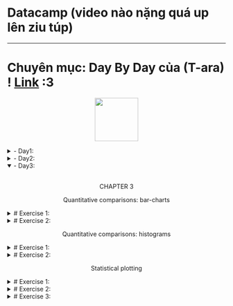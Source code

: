 # Datacamp (video nào nặng quá up lên ziu túp)
---
# Chuyên mục: Day By Day của (T-ara) ! [Link](https://youtu.be/-4MlN-imvck?si=fOEZqhy8dE_b1InV) :3
 <p align="center"><img src="https://github.com/user-attachments/assets/b02cb997-a99c-439f-bd95-6eead1b92bed" width="100"/></p>
<details lose="" align="left">
  <summary>  
  - Day1:
  </summary>
  <p align="center"> CHAPTER 1 </p> 
 <br>
1. biểu đồ ko có data: -⁠ ฅ^•ﻌ•^ฅ
<p align="center">
  <img src="https://github.com/user-attachments/assets/78741f2f-4cc3-47c1-b816-a63e964de7c2" width="600"/>
</p>

2. biểu đồ có data: -⁠ ＜(´⌯  ̫⌯`)＞ฅ

<p align="center">
  <img src="https://github.com/user-attachments/assets/d6803777-9c01-41f9-98f8-cba1857fa1be" width="600"/>
</p>
thành wả -⁠ ＜(´⌯  ̫⌯`)＞:
<p align="center">
  <img src="https://github.com/user-attachments/assets/c70e5abf-da77-4189-88c1-15f73a83bea7" width="600"/>
</p>
3. làm màu đủ thứ !  (-⁠﹏⁠-)
<p align="center">
  <img src="https://github.com/user-attachments/assets/097a0094-6294-4b4c-9eeb-bb72cc16a30c" width="600"/>
</p>
</details>

<details lose="" align="left">
  <summary>  
  - Day2:
  </summary>
  <br>
<p align="center"> CHAPTER 2 </p>
<p align="center"> Plotting time-series data </p>
<details lose="" align="left">
  <summary>  
   # Exercise 1:
  </summary>
<h1> Read data with a time index </h1>  
pandas DataFrame objects can have an index denoting time, this recognized by Matplotlib for axis labeling.

This exercise involves reading data `from climate_change.csv`, containing CO2 levels and temperatures recorded on the 6th of each month from 1958 to 2016, using pandas' `read_csv` function. The `parse_dates` and `index_col` arguments help set a `DateTimeIndex`.

Don't forget to check out the [Matplotlib](https://res.cloudinary.com/dyd911kmh/image/upload/v1676360378/Marketing/Blog/Matplotlib_Cheat_Sheet.pdf) Cheat Sheet for a quick overview of essential concepts and methods.
<h1> Instructions </h1> 

Import the pandas library as `pd` .

. Read in the data from a CSV file called `'climate_change.csv'` using `pd.read_csv`.

. Use the `parse_dates` key-word argument to parse the `"date"` column as dates.

. Use the `index_col` key-word argument to set the `"date"` column as the index.

code:
```python
# Import pandas as pd
import pandas as pd

# Read the data from file using read_csv
climate_change = pd.read_csv('climate_change.csv', parse_dates=["date"], index_col="date")
```
</details>

<details lose="" align="left">
  <summary>  
   # Exercise 2:
  </summary>
<h1> Plot time-series data </h1>  
  
To plot time-series data, we use the `Axes` object `plot` command. The first argument to this method are the values for the x-axis and the second argument are the values for the y-axis.

This exercise provides data stored in a DataFrame called `climate_change`. This variable has a time-index with the dates of measurements and two data columns: `"co2"` and `"relative_temp"`.

In this case, the index of the DataFrame would be used as the x-axis values and we will plot the values stored in the `"relative_temp"` column as the y-axis values. We will also properly label the x-axis and y-axis.
<h1> Instructions </h1> 

Import the pandas library as `pd` .
  
  . Add the data from `climate_change` to the plot: use the DataFrame `index` for the x value and the `"relative_temp"` column for the y values.
  
  . Set the x-axis label to `'Time'`.
  
  . Set the y-axis label to `'Relative temperature (Celsius)'`.
  
  . Show the figure.
code:
```python
import matplotlib.pyplot as plt
fig, ax = plt.subplots()

# Add the time-series for "relative_temp" to the plot
ax.plot(climate_change.index, climate_change['relative_temp'])

# Set the x-axis label
ax.set_xlabel('Time')

# Set the y-axis label
ax.set_ylabel('Relative temperature (Celsius)')

# Show the figure
plt.show()
```
Output:
<p align="center">
  <img src="https://github.com/user-attachments/assets/10ec765e-3616-4848-b833-8f5728f3b218" width="600"/>
</p>

</details>

<details lose="" align="left">
  <summary>  
   # Exercise 3:
  </summary>
<h1> Using a time index to zoom in </h1>  
  
When a time-series is represented with a time index, we can use this index for the x-axis when plotting. We can also select a range of dates to zoom in on a particular period within the time-series using pandas' indexing facilities. In this exercise, you will select a portion of a time-series dataset and you will plot that period.

The data to use is stored in a DataFrame called `climate_change`, which has a time-index with dates of measurements and two data columns: `"co2"` and `"relative_temp"`.
<h1> Instructions </h1> 

Import the pandas library as `pd` .
  
. Use `plt.subplots` to create a Figure with one Axes called `fig` and `ax`, respectively.

. Create a variable called `seventies` that includes all the data between `"1970-01-01"` and `"1979-12-31"`.

. Add the data from `seventies` to the plot: use the DataFrame `index` for the x value and the `"co2"` column for the y values.

code:
```python
import matplotlib.pyplot as plt

# Use plt.subplots to create fig and ax
fig, ax = plt.subplots()

# Create variable seventies with data from "1970-01-01" to "1979-12-31"
seventies = climate_change["1970-01-01":"1979-12-31"]

# Add the time-series for "co2" data from seventies to the plot
ax.plot(seventies.index, seventies["co2"])

# Show the figure
plt.show()
```
Output:
<p align="center">
  <img src="https://github.com/user-attachments/assets/0f72fbdd-855e-4d86-a6dc-ae1032b97590" width="600"/>
</p>

</details>


<p align="center"> Plotting time-series with different variables </p>


<details lose="" align="left">
  <summary>  
   # Exercise 1:
  </summary>
 
<h1> Plotting two variables </h1>  
 
If you want to plot two time-series variables that were recorded at the same times, you can add both of them to the same subplot.

If the variables have very different scales, you'll want to make sure that you plot them in different twin Axes objects. These objects can share one axis (for example, the time, or x-axis) while not sharing the other (the y-axis).

To create a twin Axes object that shares the x-axis, we use the twinx method.

In this exercise, you'll have access to a DataFrame that has the climate_change data loaded into it. This DataFrame was loaded with the "date" column set as a DateTimeIndex, and it has a column called "co2" with carbon dioxide measurements and a column called "relative_temp" with temperature measurements.

<h1> Instructions </h1> 

. Use plt.subplots to create a Figure and Axes objects called fig and ax, respectively.

. Plot the carbon dioxide variable in blue using the Axes plot method.

. Use the Axes twinx method to create a twin Axes that shares the x-axis.

. Plot the relative temperature variable in red on the twin Axes using its plot method.
code:
```python
import matplotlib.pyplot as plt

# Initalize a Figure and Axes
fig, ax = plt.subplots()

# Plot the CO2 variable in blue
ax.plot(climate_change.index, climate_change["co2"], color='blue')

# Create a twin Axes that shares the x-axis
ax2 = ax.twinx()

# Plot the relative temperature in red
ax2.plot(climate_change.index, climate_change["relative_temp"], color='red')

plt.show()
```
Output:
<p align="center">
  <img src="https://github.com/user-attachments/assets/03be6a42-2dcc-4e65-9603-0ff5e1e13b60" width="600"/>
</p>
</details>

<details lose="" align="left">
  <summary>  
   # Exercise 2:
  </summary>
<h1> Defining a function that plots time-series data </h1>  

Once you realize that a particular section of code that you have written is useful, it is a good idea to define a function that saves that section of code for you, rather than copying it to other parts of your program where you would like to use this code.

Here, we will define a function that takes inputs such as a time variable and some other variable and plots them as x and y inputs. Then, it sets the labels on the x- and y-axis and sets the colors of the y-axis label, the y-axis ticks and the tick labels.

<h1> Instructions </h1> 

. Define a function called plot_timeseries that takes as input an Axes object (axes), data (x,y), a string with the name of a color and strings for x- and y-axis labels.

. Plot y as a function of in the color provided as the input color.

. Set the x- and y-axis labels using the provided input xlabel and ylabel, setting the y-axis label color using color.

. Set the y-axis tick parameters using the tick_params method of the Axes object, setting the colors key-word to color.

code:
```python
# Define a function called plot_timeseries
def plot_timeseries(axes, x, y, color, xlabel, ylabel):

  # Plot the inputs x,y in the provided color
  axes.plot(x, y, color=color)

  # Set the x-axis label
  axes.set_xlabel(xlabel)

  # Set the y-axis label
  axes.set_ylabel(ylabel, color=color)

  # Set the colors tick params for y-axis
  axes.tick_params('y', colors=color)
```

</details>

<details lose="" align="left">
  <summary>  
   # Exercise 3:
  </summary>
<h1> Using a plotting function </h1>  

Defining functions allows us to reuse the same code without having to repeat all of it. Programmers sometimes say "Don't repeat yourself".

In the previous exercise, you defined a function called plot_timeseries:

```python
plot_timeseries(axes, x, y, color, xlabel, ylabel)
```

that takes an Axes object (as the argument axes), time-series data (as x and y arguments) the name of a color (as a string, provided as the color argument) and x-axis and y-axis labels (as xlabel and ylabel arguments). In this exercise, the function plot_timeseries is already defined and provided to you.

Use this function to plot the climate_change time-series data, provided as a pandas DataFrame object that has a DateTimeIndex with the dates of the measurements and co2 and relative_temp columns.

<h1> Instructions </h1> 

. In the provided ax object, use the function plot_timeseries to plot the "co2" column in blue, with the x-axis label "Time (years)" and y-axis label "CO2 levels".

. Use the ax.twinx method to add an Axes object to the figure that shares the x-axis with ax.

. Use the function plot_timeseries to add the data in the "relative_temp" column in red to the twin Axes object, with the x-axis label "Time (years)" and y-axis label "Relative temperature (Celsius)".

code:
```python
fig, ax = plt.subplots()

# Plot the CO2 levels time-series in blue
plot_timeseries(ax, climate_change.index, climate_change["co2"], "blue", "Time (years)", "CO2 levels")

# Create a twin Axes object that shares the x-axis
ax2 = ax.twinx()

# Plot the relative temperature data in red
plot_timeseries(ax2, climate_change.index, climate_change["relative_temp"], "red", "Time (years)", "Relative temperature (Celsius)")

plt.show()
```

Output:
<p align="center">
  <img src="https://github.com/user-attachments/assets/20a8a10e-5963-44b8-ac47-253b85b6dd6b" width="600"/>
</p>
</details>

<p align="center"> Annotating time-series data </p>


<details lose="" align="left">
  <summary>  
   # Exercise 1:
  </summary>
 
<h1> Annotating a plot of time-series data </h1>  

 Annotating a plot allows us to highlight interesting information in the plot. For example, in describing the climate change dataset, we might want to point to the date at which the relative temperature first exceeded 1 degree Celsius.

For this, we will use the annotate method of the Axes object. In this exercise, you will have the DataFrame called climate_change loaded into memory. Using the Axes methods, plot only the relative temperature column as a function of dates, and annotate the data.

<h1> Instructions </h1> 

. Use the `ax.plot` method to plot the DataFrame index against the `relative_temp` column.

. Use the `annotate` method to add the text `'>1 degree'` in the location `(pd.Timestamp('2015-10-06'), 1)`.

code:
```python
fig, ax = plt.subplots()

# Plot the relative temperature data
ax.plot(climate_change.index, climate_change["relative_temp"])

# Annotate the date at which temperatures exceeded 1 degree
ax.annotate('>1 degree', xy= (pd.Timestamp('2015-10-06'), 1))

plt.show()
```

Output:
<p align="center">
  <img src="https://github.com/user-attachments/assets/8809a64f-8ade-40c9-a1ed-156919703a1f" width="600"/>
</p>

</details>

<details lose="" align="left">
  <summary>  
   # Exercise 2:
  </summary>
 
<h1> Plotting time-series: putting it all together </h1>  

 In this exercise, you will plot two time-series with different scales on the same Axes, and annotate the data from one of these series.

The CO2/temperatures data is provided as a DataFrame called climate_change. You should also use the function that we have defined before, called plot_timeseries, which takes an Axes object (as the axes argument) plots a time-series (provided as x and y arguments), sets the labels for the x-axis and y-axis and sets the color for the data, and for the y tick/axis labels:

```python
plot_timeseries(axes, x, y, color, xlabel, ylabel)
```
Then, you will annotate with text an important time-point in the data: on 2015-10-06, when the temperature first rose to above 1 degree over the average.

<h1> Instructions </h1> 

. Use the plot_timeseries function to plot CO2 levels against time. Set xlabel to "Time (years)" ylabel to "CO2 levels" and color to 'blue'.

. Create ax2, as a twin of the first Axes.

. In ax2, plot temperature against time, setting the color ylabel to "Relative temp (Celsius)" and color to 'red'.

. Annotate the data using the ax2.annotate method. Place the text ">1 degree" in x=pd.Timestamp('2008-10-06'), y=-0.2 pointing with a gray thin arrow to x=pd.Timestamp('2015-10-06'), y = 1.

code:
```python
fig, ax = plt.subplots()

# Plot the CO2 levels time-series in blue
plot_timeseries(ax, climate_change.index, climate_change["co2"], 'blue', "Time (years)", "CO2 levels")

# Create an Axes object that shares the x-axis
ax2 = ax.twinx()

# Plot the relative temperature data in red
plot_timeseries(ax2, climate_change.index, climate_change["relative_temp"], 'red', "Time (years)", "Relative temp (Celsius)")

# Annotate point with relative temperature >1 degree
ax2.annotate(">1 degree", xy=(pd.Timestamp('2015-10-06'),1), xytext=(pd.Timestamp('2008-10-06'),-0.2), arrowprops={'arrowstyle':'->', 'color':'gray'})

plt.show()
```

Output:
<p align="center">
  <img src="https://github.com/user-attachments/assets/6236a17d-504e-41c1-a80d-c8c647178be7" width="600"/>
</p>

</details>

</details>



<details open="" align="left">
  <summary>  
  - Day3:
  </summary>
  <br>
<p align="center"> CHAPTER 3 </p>


<p align="center"> Quantitative comparisons: bar-charts </p>
 <details lose="" align="left">
  <summary>  
   # Exercise 1:
  </summary>
<h1> Bar chart </h1>  

Bar charts visualize data that is organized according to categories as a series of bars, where the height of each bar represents the values of the data in this category.

For example, in this exercise, you will visualize the number of gold medals won by each country in the provided medals DataFrame. The DataFrame contains the countries as the index, and a column called "Gold" that contains the number of gold medals won by each country, according to their rows.

<h1> Instructions </h1> 

. Call the ax.bar method to plot the "Gold" column as a function of the country.

. Use the ax.set_xticklabels to set the x-axis tick labels to be the country names.

. In the call to ax.set_xticklabels rotate the x-axis tick labels by 90 degrees by using the rotation key-word argument.

. Set the y-axis label to "Number of medals".

code:
```python
fig, ax = plt.subplots()

# Plot a bar-chart of gold medals as a function of country
ax.bar(medals.index, medals["Gold"])

# Set the x-axis tick labels to the country names
ax.set_xticklabels(medals.index, rotation=90)

# Set the y-axis label
ax.set_ylabel("Number of medals")

plt.show()
```

Output:
<p align="center">
  <img src="https://github.com/user-attachments/assets/aed18191-473c-4884-86d0-0af92edd4621" width="600"/>
</p>

</details>


 <details lose="" align="left">
  <summary>  
   # Exercise 2:
  </summary>
<h1> Stacked bar chart </h1>  
A stacked bar chart contains bars, where the height of each bar represents values. In addition, stacked on top of the first variable may be another variable. The additional height of this bar represents the value of this variable. And you can add more bars on top of that.

In this exercise, you will have access to a DataFrame called medals that contains an index that holds the names of different countries, and three columns: "Gold", "Silver" and "Bronze". You will also have a Figure, fig, and Axes, ax, that you can add data to.

You will create a stacked bar chart that shows the number of gold, silver, and bronze medals won by each country, and you will add labels and create a legend that indicates which bars represent which medals.

<h1> Instructions </h1> 

. Call the ax.bar method to add the "Gold" medals. Call it with the label set to "Gold".

. Call the ax.bar method to stack "Silver" bars on top of that, using the bottom key-word argument so the bottom of the bars will be on top of the gold medal bars, and label to add the label "Silver".

. Use ax.bar to add "Bronze" bars on top of that, using the bottom key-word and label it as "Bronze".

code:
```python
# Add bars for "Gold" with the label "Gold"
ax.bar(medals.index, medals["Gold"], label="Gold")

# Stack bars for "Silver" on top with label "Silver"
ax.bar(medals.index,  medals["Silver"], bottom=medals["Gold"], label="Silver")

# Stack bars for "Bronze" on top of that with label "Bronze"
ax.bar(medals.index,  medals["Bronze"], bottom=medals["Silver"] + medals["Gold"], label="Bronze")

# Display the legend
ax.legend()

plt.show()
```

Output:
<p align="center">

  <img src="https://github.com/user-attachments/assets/d046ef27-ab86-4c5f-9691-4113a77e8843" width="600"/>
</p>

</details>


 
<p align="center"> Quantitative comparisons: histograms </p>
 <details lose="" align="left">
  <summary>  
   # Exercise 1:
  </summary>
<h1> Creating histograms </h1>  
Histograms show the full distribution of a variable. In this exercise, we will display the distribution of weights of medalists in gymnastics and in rowing in the 2016 Olympic games for a comparison between them.

You will have two DataFrames to use. The first is called mens_rowing and includes information about the medalists in the men's rowing events. The other is called mens_gymnastics and includes information about medalists in all of the Gymnastics events.
<h1> Instructions </h1> 

. Use the ax.hist method to add a histogram of the "Weight" column from the mens_rowing DataFrame.

. Use ax.hist to add a histogram of "Weight" for the mens_gymnastics DataFrame.

. Set the x-axis label to "Weight (kg)" and the y-axis label to "# of observations".

code:
```python
fig, ax = plt.subplots()
# Plot a histogram of "Weight" for mens_rowing
ax.hist(mens_rowing["Weight"])

# Compare to histogram of "Weight" for mens_gymnastics
ax.hist(mens_gymnastics["Weight"])

# Set the x-axis label to "Weight (kg)"
ax.set_xlabel("Weight (kg)")

# Set the y-axis label to "# of observations"
ax.set_ylabel("# of observations")

plt.show()
```

Output:
<p align="center">
  <img src="https://github.com/user-attachments/assets/20211801-0ef0-46ec-9968-034574ee57d9" width="600"/>
</p>

</details>




 <details lose="" align="left">
  <summary>  
   # Exercise 2:
  </summary>
<h1> "Step" histogram </h1>  

Histograms allow us to see the distributions of the data in different groups in our data. In this exercise, you will select groups from the Summer 2016 Olympic Games medalist dataset to compare the height of medalist athletes in two different sports.

The data is stored in a pandas DataFrame object called summer_2016_medals that has a column "Height". In addition, you are provided a pandas GroupBy object that has been grouped by the sport.

In this exercise, you will visualize and label the histograms of two sports: "Gymnastics" and "Rowing" and see the marked difference between medalists in these two sports.

<h1> Instructions </h1> 

. Use the hist method to display a histogram of the "Weight" column from the mens_rowing DataFrame, label this as "Rowing".

. Use hist to display a histogram of the "Weight" column from the mens_gymnastics DataFrame, and label this as "Gymnastics".

. For both histograms, use the histtype argument to visualize the data using the 'step' type and set the number of bins to use to 5.

. Add a legend to the figure, before it is displayed.

code:
```python
fig, ax = plt.subplots()

# Plot a histogram of "Weight" for mens_rowing
ax.hist(mens_rowing["Weight"], label ='Rowing', histtype='step',bins=5)

# Compare to histogram of "Weight" for mens_gymnastics
ax.hist(mens_gymnastics["Weight"],histtype='step', label ='Gymnastics', bins=5)

ax.set_xlabel("Weight (kg)")
ax.set_ylabel("# of observations")

# Add the legend and show the Figure
ax.legend()
plt.show()
```

Output:
<p align="center">
  <img src="https://github.com/user-attachments/assets/df5795bb-008e-4af1-8c5e-a548675d9f3b)" width="600"/>
</p>

</details>



<p align="center"> Statistical plotting </p>

 <details lose="" align="left">
  <summary>  
   # Exercise 1:
  </summary>

  <h1> Adding error-bars to a bar chart </h1>  

Statistical plotting techniques add quantitative information for comparisons into the visualization. For example, in this exercise, we will add error bars that quantify not only the difference in the means of the height of medalists in the 2016 Olympic Games, but also the standard deviation of each of these groups, as a way to assess whether the difference is substantial relative to the variability within each group.

For the purpose of this exercise, you will have two DataFrames: mens_rowing holds data about the medalists in the rowing events and mens_gymnastics will hold information about the medalists in the gymnastics events.

<h1> Instructions </h1> 

. Add a bar with size equal to the mean of the "Height" column in the mens_rowing DataFrame and an error-bar of its standard deviation.

. Add another bar for the mean of the "Height" column in mens_gymnastics with an error-bar of its standard deviation.

. Add a label to the the y-axis: "Height (cm)".

code:
```python
fig, ax = plt.subplots()

# Add a bar for the rowing "Height" column mean/std
ax.bar("Rowing", mens_rowing["Height"].mean(), yerr=mens_rowing["Height"].std())

# Add a bar for the gymnastics "Height" column mean/std
ax.bar("Gymnastics", mens_gymnastics["Height"].mean(), yerr=mens_gymnastics["Height"].std())

# Label the y-axis
ax.set_ylabel("Height (cm)")

plt.show()
```

Output:
<p align="center">
  <img src="https://github.com/user-attachments/assets/1377c9f5-5405-46eb-a8b0-979c4cc59fb5" width="600"/>
</p>

</details>


 <details lose="" align="left">
  <summary>  
   # Exercise 2:
  </summary>
<h1> Adding error-bars to a plot </h1>  
  
Adding error-bars to a plot is done by using the errorbar method of the Axes object.

Here, you have two DataFrames loaded: seattle_weather has data about the weather in Seattle and austin_weather has data about the weather in Austin. Each DataFrame has a column "MONTH" that has the names of the months, a column "MLY-TAVG-NORMAL" that has the average temperature in each month and a column "MLY-TAVG-STDDEV" that has the standard deviation of the temperatures across years.

In the exercise, you will plot the mean temperature across months and add the standard deviation at each point as y errorbars.

<h1> Instructions </h1> 

. Use the ax.errorbar method to add the Seattle data: the "MONTH" column as x values, the "MLY-TAVG-NORMAL" as y values and "MLY-TAVG-STDDEV" as yerr values.

. Add the Austin data: the "MONTH" column as x values, the "MLY-TAVG-NORMAL" as y values and "MLY-TAVG-STDDEV" as yerr values.

. Set the y-axis label as "Temperature (Fahrenheit)".

code:
```python
fig, ax = plt.subplots()

# Add Seattle temperature data in each month with error bars
ax.errorbar(seattle_weather["MONTH"], seattle_weather["MLY-TAVG-NORMAL"], yerr=seattle_weather["MLY-TAVG-STDDEV"])

# Add Austin temperature data in each month with error bars
ax.errorbar(austin_weather["MONTH"], austin_weather["MLY-TAVG-NORMAL"], yerr=austin_weather["MLY-TAVG-STDDEV"])
# Set the y-axis label
ax.set_ylabel("Temperature (Fahrenheit)")

plt.show()
```

Output:
<p align="center">
  <img src="https://github.com/user-attachments/assets/cc79ac81-5be9-46ef-8965-5830af22504e" width="600"/>
</p>

</details>


  <details lose="" align="left">
  <summary>  
   # Exercise 3:
  </summary>
<h1> Creating boxplots </h1>  

Boxplots provide additional information about the distribution of the data that they represent. They tell us what the median of the distribution is, what the inter-quartile range is and also what the expected range of approximately 99% of the data should be. Outliers beyond this range are particularly highlighted.

In this exercise, you will use the data about medalist heights that you previously visualized as histograms, and as bar charts with error bars, and you will visualize it as boxplots.

Again, you will have the mens_rowing and mens_gymnastics DataFrames available to you, and both of these DataFrames have columns called "Height" that you will compare.

<h1> Instructions </h1> 

. Create a boxplot that contains the "Height" column for mens_rowing on the left and mens_gymnastics on the right.

. Add x-axis tick labels: "Rowing" and "Gymnastics".

. Add a y-axis label: "Height (cm)".

code:
```python
fig, ax = plt.subplots()

# Add a boxplot for the "Height" column in the DataFrames
ax.boxplot([mens_rowing["Height"],mens_gymnastics["Height"]])

# Add x-axis tick labels:
ax.set_xticklabels(["Rowing","Gymnastics"])

# Add a y-axis label
ax.set_ylabel("Height (cm)")

plt.show()
```

Output:
<p align="center">
  <img src="https://github.com/user-attachments/assets/145370c9-bad3-4a74-b34a-ddac34263715" width="600"/>
</p>
</details>




</details>
